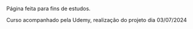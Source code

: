 Página feita para fins de estudos.

Curso acompanhado pela Udemy, realização do projeto dia 03/07/2024
